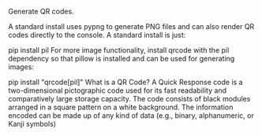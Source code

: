 Generate QR codes.

A standard install uses pypng to generate PNG files and can also render QR codes directly to the console. A standard install is just:

pip install pil
For more image functionality, install qrcode with the pil dependency so that pillow is installed and can be used for generating images:

pip install "qrcode[pil]"
What is a QR Code?
A Quick Response code is a two-dimensional pictographic code used for its fast readability and comparatively large storage capacity. The code consists of black modules arranged in a square pattern on a white background. The information encoded can be made up of any kind of data (e.g., binary, alphanumeric, or Kanji symbols)
